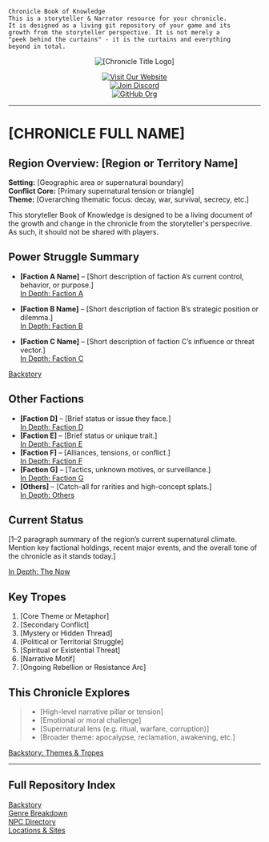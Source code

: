 ```
Chronicle Book of Knowledge
This is a storyteller & Narrator resource for your chronicle.
It is designed as a living git repository of your game and its
growth from the storyteller perspective. It is not merely a
"peek behind the curtains" - it is the curtains and everything
beyond in total.
```


<p align="center">
  <img src="[CHRONICLE_LOGO_URL]" alt="[Chronicle Title Logo]" />
</p>

<p align="center">
  <a href="[CHRONICLE_WEBSITE_URL]">
    <img src="https://img.shields.io/badge/Visit%20Our%20Website-[CHRONICLE_NAME]-blue?style=for-the-badge&logo=worldofdarkness" alt="Visit Our Website" />
  </a><br />
  <a href="[DISCORD_INVITE_URL]">
    <img src="https://img.shields.io/discord/[DISCORD_SERVER_ID]?color=%237289DA&label=Discord&logo=discord&style=for-the-badge" alt="Join Discord" />
  </a><br />
  <a href="[GITHUB_ORG_URL]">
    <img src="https://img.shields.io/badge/Github%20Org-Home-blue?style=for-the-badge&logo=github" alt="GitHub Org" />
  </a>
</p>

---

# [CHRONICLE FULL NAME]

## Region Overview: [Region or Territory Name]

**Setting:** [Geographic area or supernatural boundary]  
**Conflict Core:** [Primary supernatural tension or triangle]  
**Theme:** [Overarching thematic focus: decay, war, survival, secrecy, etc.]

This storyteller Book of Knowledge is designed to be a living document of the growth and change in the chronicle from the storyteller's perspecrive. As such, it should not be shared with players.

## Power Struggle Summary

- **[Faction A Name]** – [Short description of faction A’s current control, behavior, or purpose.]  
  [In Depth: Faction A](./Genres/[faction-a].md)

- **[Faction B Name]** – [Short description of faction B’s strategic position or dilemma.]  
  [In Depth: Faction B](./Genres/[faction-b].md)

- **[Faction C Name]** – [Short description of faction C’s influence or threat vector.]  
  [In Depth: Faction C](./Genres/[faction-c].md)

[Backstory](./Backstory/README.md)

## Other Factions

- **[Faction D]** – [Brief status or issue they face.]  
  [In Depth: Faction D](./Genres/[faction-d].md)
- **[Faction E]** – [Brief status or unique trait.]  
  [In Depth: Faction E](./Genres/[faction-e].md)
- **[Faction F]** – [Alliances, tensions, or conflict.]  
  [In Depth: Faction F](./Genres/[faction-f].md)
- **[Faction G]** – [Tactics, unknown motives, or surveillance.]  
  [In Depth: Faction G](./Genres/[faction-g].md)
- **[Others]** – [Catch-all for rarities and high-concept splats.]  
  [In Depth: Others](./Genres/others.md)

## Current Status

[1–2 paragraph summary of the region’s current supernatural climate. Mention key factional holdings, recent major events, and the overall tone of the chronicle as it stands today.]

[In Depth: The Now](./Backstory/thenow.md)

## Key Tropes

1. [Core Theme or Metaphor]
2. [Secondary Conflict]
3. [Mystery or Hidden Thread]
4. [Political or Territorial Struggle]
5. [Spiritual or Existential Threat]
6. [Narrative Motif]
7. [Ongoing Rebellion or Resistance Arc]

## This Chronicle Explores

> - [High-level narrative pillar or tension]  
> - [Emotional or moral challenge]  
> - [Supernatural lens (e.g. ritual, warfare, corruption)]  
> - [Broader theme: apocalypse, reclamation, awakening, etc.]

[Backstory: Themes & Tropes](./Backstory/tropes.md)

---

## Full Repository Index

 [Backstory](./Backstory/README.md)  
 [Genre Breakdown](./Genres/readme.md)  
 [NPC Directory](./NPCS/readme.md)  
 [Locations & Sites](./Locations/readme.md)
